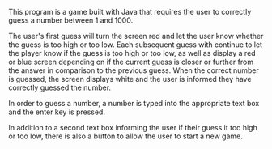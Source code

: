 This program is a game built with Java that requires the user to correctly guess a number between 1 and 1000.

The user's first guess will turn the screen red and let the user know whether the guess is too high or too low.
Each subsequent guess with continue to let the player know if the guess is too high or too low, as well as display a red or blue screen
depending on if the current guess is closer or further from the answer in comparison to the previous guess.
When the correct number is guessed, the screen displays white and the user is informed they have correctly guessed the number.

In order to guess a number, a number is typed into the appropriate text box and the enter key is pressed. 

In addition to a second text box informing the user if their guess it too high or too low, there is also a button to allow the user to start a new game.
